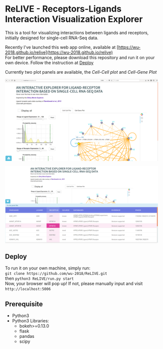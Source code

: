 # ReLIVE - Receptors-Ligands Interaction Visualization Explorer  
  
This is a tool for visualizing interactions between ligands and receptors, initially designed for single-cell RNA-Seq data.  

Recently I've launched this web app online, available at [https://wu-2018.github.io/relive](https://wu-2018.github.io/relive)  
For better performance, please download this repository and run it on your own device. Follow the instruction at [Deploy](#Deploy)


Currently two plot panels are available, the *Cell-Cell plot* and *Cell-Gene Plot*  

![img1](pics/img1.png)  
   
![img2](pics/img2.png)  
  

## Deploy  
To run it on your own machine, simply run:  
`git clone https://github.com/wu-2018/ReLIVE.git`  
then
`python3 ReLIVE/run.py start`  
Now, your browser will pop up! If not, please manually input and visit `http://localhost:5006`  

## Prerequisite  
* Python3 
* Python3 Libraries:   
    * bokeh>=0.13.0  
    * flask  
    * pandas  
    * scipy  
 
